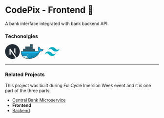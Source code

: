 # CodePix - Frontend 🏦

A bank interface integrated with bank backend API. 

### Techonolgies

[![Next](.markdown/next.png "Next")](https://nextjs.org/)
[![Docker](.markdown/docker.png "Docker")](https://docs.docker.com/)
[![TailwindCSS](.markdown/tailwind.png "TailwindCSS")](https://tailwindcss.com/)

---

### Related Projects

This project was built during FullCycle Imersion Week event and it is one part of the three parts:

- [Central Bank Microservice](https://github.com/rodrigo-orlandini/codepix-go)
- **Frontend**
- [Backend](https://github.com/rodrigo-orlandini/codepix-nest)
